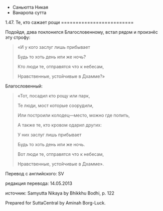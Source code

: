 









* Саньютта Никая
* Ванаропа сутта


1\.47\. Те, кто сажает рощи
\=\=\=\=\=\=\=\=\=\=\=\=\=\=\=\=\=\=\=\=\=\=\=\=\=



Подойдя, дэва поклонился Благословенному, встал рядом и произнёс эту строфу:



> «И у кого заслуг лишь прибывает  
> 
> Будь то хоть день или же ночь?  
> 
> Кто люди те, отправятся что к небесам,  
> 
> Нравственные, устойчивые в Дхамме?»


Благословенный:



> «Тот, посадил кто рощу или парк,  
> 
> Те люди, мост которые соорудили,  
> 
> Или построили колодец—место, можно где попить,  
> 
> А также те, кто кровом одарил других:  
> 
>   
> 
> У них заслуг лишь прибывает  
> 
> Будь то хоть день или же ночь\.  
> 
> Вот люди те, отправятся что к небесам,  
> 
> Нравственные, устойчивые в Дхамме»\.



Перевод с английского: SV


редакция перевода: 14\.05\.2013


источник: Samyutta Nikaya by Bhikkhu Bodhi, p\. 122


Prepared for SuttaCentral by Aminah Borg\-Luck\.






